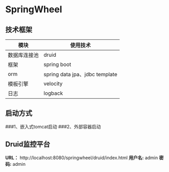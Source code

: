 # SpringWheel
## 技术框架

|模块 |使用技术|
|---|---|
| 数据库连接池  |druid|
|框架|spring boot|
|orm|spring data jpa、jdbc template|
|模板引擎|velocity|
|日志|logback|


## 启动方式

###1、嵌入式tomcat启动
###2、外部容器启动

## Druid监控平台

**URL：** http://localhost:8080/springwheel/druid/index.html
**用户名:** admin
**密码:** admin